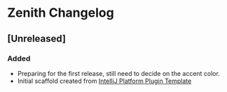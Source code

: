 <!-- Keep a Changelog guide -> https://keepachangelog.com -->

# Zenith Changelog

## [Unreleased]
### Added
- Preparing for the first release, still need to decide on the accent color.
- Initial scaffold created from [IntelliJ Platform Plugin Template](https://github.com/JetBrains/intellij-platform-plugin-template)
